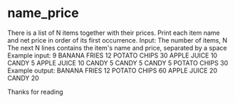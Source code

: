 # name_price

There is a list of N items together with their prices. Print each item name and net price in
order of its first occurrence.
Input:
The number of items, N
The next N lines contains the item's name and price, separated by a space
Example input:
9
BANANA FRIES 12
POTATO CHIPS 30
APPLE JUICE 10
CANDY 5
APPLE JUICE 10
CANDY 5
CANDY 5
CANDY 5
POTATO CHIPS 30
Example output:
BANANA FRIES 12
POTATO CHIPS 60
APPLE JUICE 20
CANDY 20

Thanks for reading

